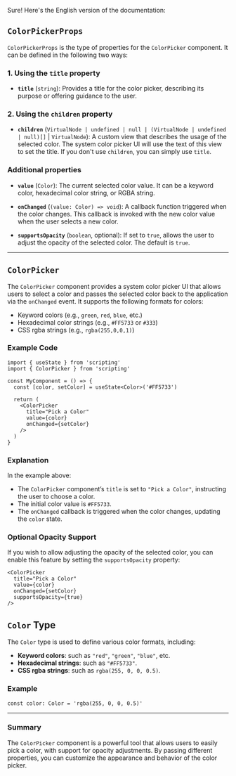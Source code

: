 Sure! Here's the English version of the documentation:

## `ColorPickerProps`

`ColorPickerProps` is the type of properties for the `ColorPicker` component. It can be defined in the following two ways:

### 1. Using the `title` property
- **`title`** (`string`): Provides a title for the color picker, describing its purpose or offering guidance to the user.

### 2. Using the `children` property
- **`children`** (`VirtualNode | undefined | null | (VirtualNode | undefined | null)[]` | `VirtualNode`): A custom view that describes the usage of the selected color. The system color picker UI will use the text of this view to set the title. If you don't use `children`, you can simply use `title`.

### Additional properties

- **`value`** (`Color`): The current selected color value. It can be a keyword color, hexadecimal color string, or RGBA string.
  
- **`onChanged`** (`(value: Color) => void`): A callback function triggered when the color changes. This callback is invoked with the new color value when the user selects a new color.

- **`supportsOpacity`** (`boolean`, optional): If set to `true`, allows the user to adjust the opacity of the selected color. The default is `true`.

---

## `ColorPicker`

The `ColorPicker` component provides a system color picker UI that allows users to select a color and passes the selected color back to the application via the `onChanged` event. It supports the following formats for colors:
- Keyword colors (e.g., `green`, `red`, `blue`, etc.)
- Hexadecimal color strings (e.g., `#FF5733` or `#333`)
- CSS rgba strings (e.g., `rgba(255,0,0,1)`)

### Example Code

```tsx
import { useState } from 'scripting'
import { ColorPicker } from 'scripting'

const MyComponent = () => {
  const [color, setColor] = useState<Color>('#FF5733')

  return (
    <ColorPicker
      title="Pick a Color"
      value={color}
      onChanged={setColor}
    />
  )
}
```

### Explanation
In the example above:
- The `ColorPicker` component’s `title` is set to `"Pick a Color"`, instructing the user to choose a color.
- The initial color value is `#FF5733`.
- The `onChanged` callback is triggered when the color changes, updating the `color` state.

### Optional Opacity Support

If you wish to allow adjusting the opacity of the selected color, you can enable this feature by setting the `supportsOpacity` property:

```tsx
<ColorPicker
  title="Pick a Color"
  value={color}
  onChanged={setColor}
  supportsOpacity={true}
/>
```

## `Color` Type

The `Color` type is used to define various color formats, including:
- **Keyword colors**: such as `"red"`, `"green"`, `"blue"`, etc.
- **Hexadecimal strings**: such as `"#FF5733"`.
- **CSS rgba strings**: such as `rgba(255, 0, 0, 0.5)`.

### Example

```tsx
const color: Color = 'rgba(255, 0, 0, 0.5)'
```

---

### Summary

The `ColorPicker` component is a powerful tool that allows users to easily pick a color, with support for opacity adjustments. By passing different properties, you can customize the appearance and behavior of the color picker.